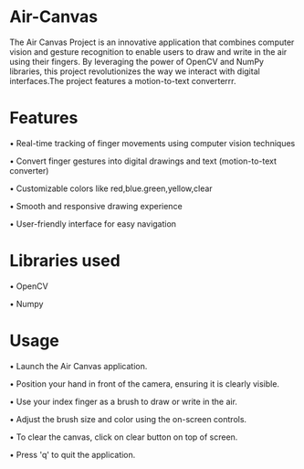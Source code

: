 # Air-Canvas
The Air Canvas Project is an innovative application that combines computer vision and gesture recognition to enable users to draw and write in the air using their fingers. By leveraging the power of OpenCV and NumPy libraries, this project revolutionizes the way we interact with digital interfaces.The project features a motion-to-text converterrr.

# Features
•	Real-time tracking of finger movements using computer vision techniques

•	Convert finger gestures into digital drawings and text (motion-to-text converter)

•	Customizable colors like red,blue.green,yellow,clear

•	Smooth and responsive drawing experience

•	User-friendly interface for easy navigation

# Libraries used
•	OpenCV

•	Numpy

# Usage
•	Launch the Air Canvas application.

•	Position your hand in front of the camera, ensuring it is clearly visible.

•	Use your index finger as a brush to draw or write in the air.

•	Adjust the brush size and color using the on-screen controls.

•	To clear the canvas, click on clear button on top of screen.

•	Press 'q' to quit the application.


